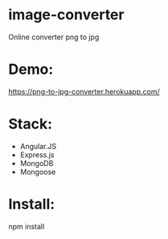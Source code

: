 # image-converter
  Online converter png to jpg
# Demo:
  https://png-to-jpg-converter.herokuapp.com/
# Stack:
 * Angular.JS
 * Express.js
 * MongoDB
 * Mongoose
# Install:
  npm install
